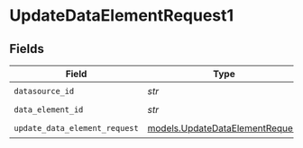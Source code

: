 # UpdateDataElementRequest1


## Fields

| Field                                                                    | Type                                                                     | Required                                                                 | Description                                                              |
| ------------------------------------------------------------------------ | ------------------------------------------------------------------------ | ------------------------------------------------------------------------ | ------------------------------------------------------------------------ |
| `datasource_id`                                                          | *str*                                                                    | :heavy_check_mark:                                                       | N/A                                                                      |
| `data_element_id`                                                        | *str*                                                                    | :heavy_check_mark:                                                       | N/A                                                                      |
| `update_data_element_request`                                            | [models.UpdateDataElementRequest](../models/updatedataelementrequest.md) | :heavy_check_mark:                                                       | N/A                                                                      |